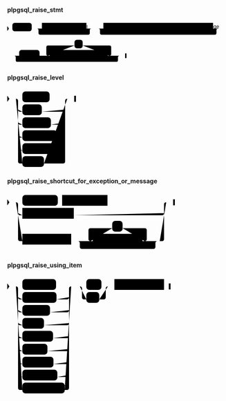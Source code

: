 #### plpgsql_raise_stmt

<svg class="rrdiagram" version="1.1" xmlns:xlink="http://www.w3.org/1999/xlink" xmlns="http://www.w3.org/2000/svg" width="641" height="130" viewbox="0 0 641 130"><path class="connector" d="M0 22h15m57 0h30m131 0h20m-166 0q5 0 5 5v8q0 5 5 5h141q5 0 5-5v-8q0-5 5-5m5 0h30m323 0h20m-358 0q5 0 5 5v8q0 5 5 5h333q5 0 5-5v-8q0-5 5-5m5 0h7m2 0h2m2 0h2m-641 80h2m2 0h2m2 0h27m60 0h30m-5 0q-5 0-5-5v-20q0-5 5-5h78m24 0h79q5 0 5 5v20q0 5-5 5m-5 0h40m-316 0q5 0 5 5v8q0 5 5 5h291q5 0 5-5v-8q0-5 5-5m5 0h15"/><polygon points="0,29 5,22 0,15" style="fill:black;stroke-width:0"/><rect class="literal" x="15" y="5" width="57" height="25" rx="7"/><text class="text" x="25" y="22">RAISE</text><a xlink:href="#plpgsql-raise-level"><rect class="rule" x="102" y="5" width="131" height="25"/><text class="text" x="112" y="22">plpgsql_raise_level</text></a><a xlink:href="#plpgsql-raise-shortcut-for-exception-or-message"><rect class="rule" x="283" y="5" width="323" height="25"/><text class="text" x="293" y="22">plpgsql_raise_shortcut_for_exception_or_message</text></a><rect class="literal" x="35" y="85" width="60" height="25" rx="7"/><text class="text" x="45" y="102">USING</text><rect class="literal" x="198" y="55" width="24" height="25" rx="7"/><text class="text" x="208" y="72">,</text><a xlink:href="#plpgsql-raise-using-item"><rect class="rule" x="125" y="85" width="171" height="25"/><text class="text" x="135" y="102">plpgsql_raise_using_item</text></a><polygon points="347,109 351,109 351,95 347,95" style="fill:black;stroke-width:0"/></svg>

#### plpgsql_raise_level

<svg class="rrdiagram" version="1.1" xmlns:xlink="http://www.w3.org/1999/xlink" xmlns="http://www.w3.org/2000/svg" width="159" height="185" viewbox="0 0 159 185"><path class="connector" d="M0 22h35m63 0h46m-119 25q0 5 5 5h5m45 0h49q5 0 5-5m-109 30q0 5 5 5h5m66 0h28q5 0 5-5m-109 30q0 5 5 5h5m80 0h14q5 0 5-5m-109 30q0 5 5 5h5m89 0h5q5 0 5-5m-114-115q5 0 5 5v140q0 5 5 5h5m50 0h44q5 0 5-5v-140q0-5 5-5m5 0h15"/><polygon points="0,29 5,22 0,15" style="fill:black;stroke-width:0"/><rect class="literal" x="35" y="5" width="63" height="25" rx="7"/><text class="text" x="45" y="22">DEBUG</text><rect class="literal" x="35" y="35" width="45" height="25" rx="7"/><text class="text" x="45" y="52">LOG</text><rect class="literal" x="35" y="65" width="66" height="25" rx="7"/><text class="text" x="45" y="82">NOTICE</text><rect class="literal" x="35" y="95" width="80" height="25" rx="7"/><text class="text" x="45" y="112">WARNING</text><rect class="literal" x="35" y="125" width="89" height="25" rx="7"/><text class="text" x="45" y="142">EXCEPTION</text><rect class="literal" x="35" y="155" width="50" height="25" rx="7"/><text class="text" x="45" y="172">INFO</text><polygon points="155,29 159,29 159,15 155,15" style="fill:black;stroke-width:0"/></svg>

#### plpgsql_raise_shortcut_for_exception_or_message

<svg class="rrdiagram" version="1.1" xmlns:xlink="http://www.w3.org/1999/xlink" xmlns="http://www.w3.org/2000/svg" width="388" height="140" viewbox="0 0 388 140"><path class="connector" d="M0 22h35m82 0h10m105 0h141m-348 25q0 5 5 5h5m119 0h204q5 0 5-5m-343-25q5 0 5 5v80q0 5 5 5h5m113 0h50m-5 0q-5 0-5-5v-20q0-5 5-5h50m24 0h51q5 0 5 5v20q0 5-5 5m-5 0h40m-190 0q5 0 5 5v8q0 5 5 5h165q5 0 5-5v-8q0-5 5-5m5 0h5q5 0 5-5v-80q0-5 5-5m5 0h15"/><polygon points="0,29 5,22 0,15" style="fill:black;stroke-width:0"/><rect class="literal" x="35" y="5" width="82" height="25" rx="7"/><text class="text" x="45" y="22">SQLSTATE</text><a xlink:href="../../../../../../syntax_resources/grammar_diagrams#errcode-literal"><rect class="rule" x="127" y="5" width="105" height="25"/><text class="text" x="137" y="22">errcode_literal</text></a><a xlink:href="../../../../../../syntax_resources/grammar_diagrams#exception-name"><rect class="rule" x="35" y="35" width="119" height="25"/><text class="text" x="45" y="52">exception_name</text></a><a xlink:href="../../../../../../syntax_resources/grammar_diagrams#message-literal"><rect class="rule" x="35" y="95" width="113" height="25"/><text class="text" x="45" y="112">message_literal</text></a><rect class="literal" x="243" y="65" width="24" height="25" rx="7"/><text class="text" x="253" y="82">,</text><a xlink:href="../../../../../../syntax_resources/grammar_diagrams#text-expression"><rect class="rule" x="198" y="95" width="115" height="25"/><text class="text" x="208" y="112">text_expression</text></a><polygon points="384,29 388,29 388,15 384,15" style="fill:black;stroke-width:0"/></svg>

#### plpgsql_raise_using_item

<svg class="rrdiagram" version="1.1" xmlns:xlink="http://www.w3.org/1999/xlink" xmlns="http://www.w3.org/2000/svg" width="378" height="275" viewbox="0 0 378 275"><path class="connector" d="M0 22h35m78 0h40m-128 25q0 5 5 5h5m79 0h24q5 0 5-5m-118 30q0 5 5 5h5m64 0h39q5 0 5-5m-118 30q0 5 5 5h5m50 0h53q5 0 5-5m-118 30q0 5 5 5h5m71 0h32q5 0 5-5m-118 30q0 5 5 5h5m58 0h45q5 0 5-5m-118 30q0 5 5 5h5m72 0h31q5 0 5-5m-118 30q0 5 5 5h5m81 0h22q5 0 5-5m-123-205q5 0 5 5v230q0 5 5 5h5m98 0h5q5 0 5-5v-230q0-5 5-5m5 0h30m35 0h20m-70 0q5 0 5 5v20q0 5 5 5h5m30 0h10q5 0 5-5v-20q0-5 5-5m5 0h10m115 0h15"/><polygon points="0,29 5,22 0,15" style="fill:black;stroke-width:0"/><rect class="literal" x="35" y="5" width="78" height="25" rx="7"/><text class="text" x="45" y="22">ERRCODE</text><rect class="literal" x="35" y="35" width="79" height="25" rx="7"/><text class="text" x="45" y="52">MESSAGE</text><rect class="literal" x="35" y="65" width="64" height="25" rx="7"/><text class="text" x="45" y="82">DETAIL</text><rect class="literal" x="35" y="95" width="50" height="25" rx="7"/><text class="text" x="45" y="112">HINT</text><rect class="literal" x="35" y="125" width="71" height="25" rx="7"/><text class="text" x="45" y="142">SCHEMA</text><rect class="literal" x="35" y="155" width="58" height="25" rx="7"/><text class="text" x="45" y="172">TABLE</text><rect class="literal" x="35" y="185" width="72" height="25" rx="7"/><text class="text" x="45" y="202">COLUMN</text><rect class="literal" x="35" y="215" width="81" height="25" rx="7"/><text class="text" x="45" y="232">DATATYPE</text><rect class="literal" x="35" y="245" width="98" height="25" rx="7"/><text class="text" x="45" y="262">CONSTRAINT</text><rect class="literal" x="183" y="5" width="35" height="25" rx="7"/><text class="text" x="193" y="22">:=</text><rect class="literal" x="183" y="35" width="30" height="25" rx="7"/><text class="text" x="193" y="52">=</text><a xlink:href="../../../../../../syntax_resources/grammar_diagrams#text-expression"><rect class="rule" x="248" y="5" width="115" height="25"/><text class="text" x="258" y="22">text_expression</text></a><polygon points="374,29 378,29 378,15 374,15" style="fill:black;stroke-width:0"/></svg>

